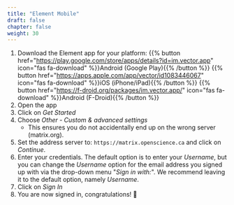 ```yaml
---
title: "Element Mobile"
draft: false
chapter: false
weight: 30
---
```


<!-- prettier-ignore -->
1. Download the Element app for your platform:
{{% button href="https://play.google.com/store/apps/details?id=im.vector.app" icon="fas fa-download" %}}Android (Google Play){{% /button %}}
{{% button href="https://apps.apple.com/app/vector/id1083446067" icon="fas fa-download" %}}iOS (iPhone/iPad){{% /button %}}
{{% button href="https://f-droid.org/packages/im.vector.app/" icon="fas fa-download" %}}Android (F-Droid){{% /button %}}
1. Open the app
1. Click on _Get Started_
1. Choose _Other - Custom & advanced settings_
   * This ensures you do not accidentally end up on the wrong server (matrix.org).
1. Set the address server to: `https://matrix.openscience.ca` and click on _Continue_.
1. Enter your credentials. The default option is to enter your
   _Username_, but you can change the _Username_ option for the email address
   you signed up with via the drop-down menu "_Sign in with:_". We recommend
   leaving it to the default option, namely _Username_.
1. Click on _Sign In_
1. You are now signed in, congratulations! :tada:
